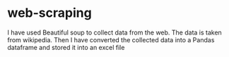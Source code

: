 # web-scraping
I have used Beautiful soup to collect data from the web. The data is taken from wikipedia. Then I have converted the collected data into a Pandas dataframe and stored it into an excel file
